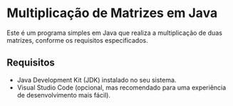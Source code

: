 # Multiplicação de Matrizes em Java

Este é um programa simples em Java que realiza a multiplicação de duas matrizes, conforme os requisitos especificados.

## Requisitos

- Java Development Kit (JDK) instalado no seu sistema.
- Visual Studio Code (opcional, mas recomendado para uma experiência de desenvolvimento mais fácil).

